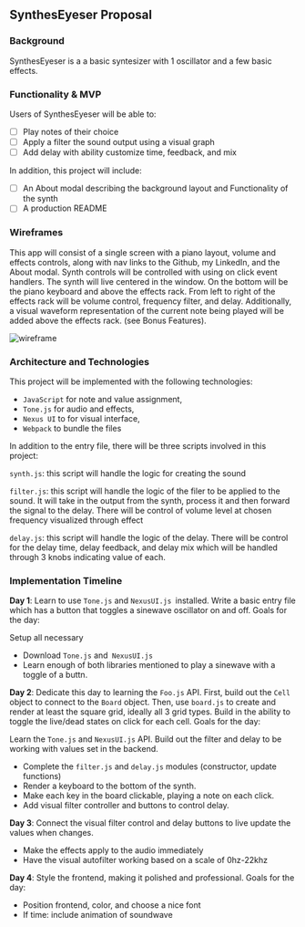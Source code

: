 ## SynthesEyeser Proposal

### Background

SynthesEyeser is a a basic syntesizer with 1 oscillator and a few basic effects.

### Functionality & MVP  

Users of SynthesEyeser will be able to:

- [ ] Play notes of their choice
- [ ] Apply a filter the sound output using a visual graph
- [ ] Add delay with ability customize time, feedback, and mix

In addition, this project will include:

- [ ] An About modal describing the background layout and Functionality of the synth
- [ ] A production README

### Wireframes

This app will consist of a single screen with a piano layout, volume and effects controls, along with nav links to the Github, my LinkedIn,
and the About modal.  Synth controls will be controlled with using on click event handlers.  The synth will live centered in the window. On the bottom will be the piano keyboard and above the effects rack. From left to right of the effects rack will be volume control, frequency filter, and delay.  Additionally, a visual waveform representation of the current note being played will be added above the effects rack.  (see Bonus Features).

![wireframe](https://github.com/chrishakos/Syntheseyes/blob/master/wireframe.png)

### Architecture and Technologies


This project will be implemented with the following technologies:

- `JavaScript` for note and value assignment,
- `Tone.js` for audio and effects,
- `Nexus UI` to for visual interface,
- `Webpack` to bundle the files

In addition to the entry file, there will be three scripts involved in this project:

`synth.js`: this script will handle the logic for creating the sound

`filter.js`: this script will handle the logic of the filer to be applied to the sound. It will take in the output from the synth, process it and then forward the signal to the delay. There will be control of volume level at chosen frequency visualized through effect

`delay.js`: this script will handle the logic of the delay. There will be control for the delay time, delay feedback, and delay mix which will be handled through 3 knobs indicating value of each.

### Implementation Timeline

**Day 1**: Learn to use `Tone.js` and `NexusUI.js `installed. Write a basic entry file which has a button that toggles a sinewave oscillator on and off. Goals for the day:

Setup all necessary

- Download `Tone.js` and` NexusUI.js`
- Learn enough of both libraries mentioned to play a sinewave with a toggle of a buttn.

**Day 2**: Dedicate this day to learning the `Foo.js` API.  First, build out the `Cell` object to connect to the `Board` object.  Then, use `board.js` to create and render at least the square grid, ideally all 3 grid types.  Build in the ability to toggle the live/dead states on click for each cell.  Goals for the day:

Learn the `Tone.js` and `NexusUI.js` API. Build out the filter and delay to be working with values set in the backend.

- Complete the `filter.js` and `delay.js` modules (constructor, update functions)
- Render a keyboard to the bottom of the synth.
- Make each key in the board clickable, playing a note on each click.
- Add visual filter controller and buttons to control delay.

**Day 3**: Connect the visual filter control and delay buttons to live update the values when changes.
- Make the effects apply to the audio immediately
- Have the visual autofilter working based on a scale of 0hz-22khz


**Day 4**: Style the frontend, making it polished and professional.  Goals for the day:

- Position frontend, color, and choose a nice font
- If time: include animation of soundwave
